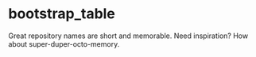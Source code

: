 # bootstrap_table
Great repository names are short and memorable. Need inspiration? How about super-duper-octo-memory.
